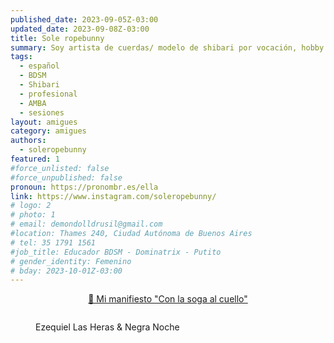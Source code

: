 ```yaml
---
published_date: 2023-09-05Z-03:00
updated_date: 2023-09-08Z-03:00
title: Sole ropebunny
summary: Soy artista de cuerdas/ modelo de shibari por vocación, hobby e identidad. Me interesa que las personas sin recursos económicos puedan tener acceso a la información!
tags:
  - español
  - BDSM
  - Shibari
  - profesional
  - AMBA
  - sesiones
layout: amigues
category: amigues
authors:
  - soleropebunny
featured: 1
#force_unlisted: false
#force_unpublished: false
pronoun: https://pronombr.es/ella
link: https://www.instagram.com/soleropebunny/
# logo: 2
# photo: 1
# email: demondolldrusil@gmail.com
#location: Thames 240, Ciudad Autónoma de Buenos Aires
# tel: 35 1791 1561
#job_title: Educador BDSM - Dominatrix - Putito
# gender_identity: Femenino
# bday: 2023-10-01Z-03:00
---
```


<script>
  import foto from './media/soleropebunny/5.jpg'
</script>

<a href="/material/con-la-soga-al-cuello" style="text-align: center; margin-bottom: 2em; display: block; font-size: var(--step-1);">🔗 Mi manifiesto "Con la soga al cuello" </a>

<figure>
<img src={foto} alt="">
<figcaption>Ezequiel Las Heras & Negra Noche</figcaption>
</figure>
